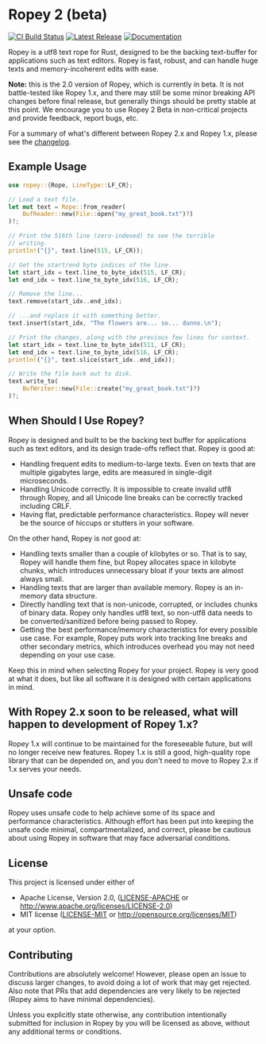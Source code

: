 # Ropey 2 (beta)

[![CI Build Status][github-ci-img]][github-ci]
[![Latest Release][crates-io-badge]][crates-io-url]
[![Documentation][docs-rs-img]][docs-rs-url]

Ropey is a utf8 text rope for Rust, designed to be the backing text-buffer for applications such as text editors.  Ropey is fast, robust, and can handle huge texts and memory-incoherent edits with ease.

**Note:** this is the 2.0 version of Ropey, which is currently in beta.  It is not battle-tested like Ropey 1.x, and there may still be some minor breaking API changes before final release, but generally things should be pretty stable at this point.  We encourage you to use Ropey 2 Beta in non-critical projects and provide feedback, report bugs, etc.

For a summary of what's different between Ropey 2.x and Ropey 1.x, please see the [changelog](CHANGELOG.md#200-alpha-1---2024-10-20).


## Example Usage

```rust
use ropey::{Rope, LineType::LF_CR};

// Load a text file.
let mut text = Rope::from_reader(
    BufReader::new(File::open("my_great_book.txt")?)
)?;

// Print the 516th line (zero-indexed) to see the terrible
// writing.
println!("{}", text.line(515, LF_CR));

// Get the start/end byte indices of the line.
let start_idx = text.line_to_byte_idx(515, LF_CR);
let end_idx = text.line_to_byte_idx(516, LF_CR);

// Remove the line...
text.remove(start_idx..end_idx);

// ...and replace it with something better.
text.insert(start_idx, "The flowers are... so... dunno.\n");

// Print the changes, along with the previous few lines for context.
let start_idx = text.line_to_byte_idx(511, LF_CR);
let end_idx = text.line_to_byte_idx(516, LF_CR);
println!("{}", text.slice(start_idx..end_idx));

// Write the file back out to disk.
text.write_to(
    BufWriter::new(File::create("my_great_book.txt")?)
)?;
```


## When Should I Use Ropey?

Ropey is designed and built to be the backing text buffer for applications such as text editors, and its design trade-offs reflect that.  Ropey is good at:

- Handling frequent edits to medium-to-large texts.  Even on texts that are multiple gigabytes large, edits are measured in single-digit microseconds.
- Handling Unicode correctly.  It is impossible to create invalid utf8 through Ropey, and all Unicode line breaks can be correctly tracked including CRLF.
- Having flat, predictable performance characteristics.  Ropey will never be the source of hiccups or stutters in your software.

On the other hand, Ropey is _not_ good at:

- Handling texts smaller than a couple of kilobytes or so.  That is to say, Ropey will handle them fine, but Ropey allocates space in kilobyte chunks, which introduces unnecessary bloat if your texts are almost always small.
- Handling texts that are larger than available memory.  Ropey is an in-memory data structure.
- Directly handling text that is non-unicode, corrupted, or includes chunks of binary data. Ropey only handles utf8 text, so non-utf8 data needs to be converted/sanitized before being passed to Ropey.
- Getting the best performance/memory characteristics for every possible use case.  For example, Ropey puts work into tracking line breaks and other secondary metrics, which introduces overhead you may not need depending on your use case.

Keep this in mind when selecting Ropey for your project.  Ropey is very good at what it does, but like all software it is designed with certain applications in mind.


## With Ropey 2.x soon to be released, what will happen to development of Ropey 1.x?

Ropey 1.x will continue to be maintained for the foreseeable future, but will no longer receive new features.  Ropey 1.x is still a good, high-quality rope library that can be depended on, and you don't need to move to Ropey 2.x if 1.x serves your needs.


## Unsafe code

Ropey uses unsafe code to help achieve some of its space and performance characteristics.  Although effort has been put into keeping the unsafe code minimal, compartmentalized, and correct, please be cautious about using Ropey in software that may face adversarial conditions.


## License

This project is licensed under either of

 * Apache License, Version 2.0, ([LICENSE-APACHE](LICENSE-APACHE) or http://www.apache.org/licenses/LICENSE-2.0)
 * MIT license ([LICENSE-MIT](LICENSE-MIT) or http://opensource.org/licenses/MIT)

at your option.


## Contributing

Contributions are absolutely welcome!  However, please open an issue to discuss larger changes, to avoid doing a lot of work that may get rejected.  Also note that PRs that add dependencies are very likely to be rejected (Ropey aims to have minimal dependencies).

Unless you explicitly state otherwise, any contribution intentionally submitted for inclusion in Ropey by you will be licensed as above, without any additional terms or conditions.

[crates-io-badge]: https://img.shields.io/crates/v/ropey.svg
[crates-io-url]: https://crates.io/crates/ropey
[github-ci-img]: https://github.com/cessen/ropey/workflows/ci/badge.svg
[github-ci]: https://github.com/cessen/ropey/actions?query=workflow%3Aci
[docs-rs-img]: https://docs.rs/ropey/badge.svg
[docs-rs-url]: https://docs.rs/ropey